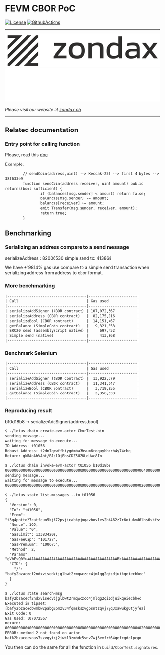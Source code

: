 # FEVM CBOR PoC
[![License](https://img.shields.io/badge/License-Apache%202.0-blue.svg)](https://opensource.org/licenses/Apache-2.0)
[![GithubActions](https://github.com/Zondax/fevm-cbor-poc/actions/workflows/main.yaml/badge.svg)](https://github.com/Zondax/fevm-cbor-poc/blob/master/.github/workflows/main.yaml)

---

![zondax_light](docs/assets/zondax_light.png#gh-light-mode-only)
![zondax_dark](docs/assets/zondax_dark.png#gh-dark-mode-only)

_Please visit our website at [zondax.ch](https://www.zondax.ch)_

---

## Related documentation

### Entry point for calling function
Please, read this [doc](https://docs.soliditylang.org/en/v0.8.16/abi-spec.html#function-selector)

Example: 

```solidity
        // sendCoin(address,uint) --> Keccak-256 --> first 4 bytes --> 38f633e9
        function sendCoin(address receiver, uint amount) public returns(bool sufficient) {
                if (balances[msg.sender] < amount) return false;
                balances[msg.sender] -= amount;
                balances[receiver] += amount;
                emit Transfer(msg.sender, receiver, amount);
                return true;
        }
```

## Benchmarking

### Serializing an address compare to a send message

serializeAddress : 82006530
simple send tx: 413868

We have +19814% gas use compare to a simple send transaction when serializing address from address to cbor format.

### More benchmarking

```
|------------------------------------|----------------------|
| Call                               | Gas used             |
|------------------------------------|----------------------|
| serializeAddSigner (CBOR contract) | 107,072,567          |
| serializeAddress (CBOR contract)   |  82,175,116          |
| serializeBool (CBOR contract)      |  14,151,467          |
| getBalance (SimpleCoin contract)   |   9,321,353          |
| ERC20 send (assemblyscript native) |     697,452          |
| Simple send (native)               |     413,868          |
|------------------------------------|----------------------|
```

### Benchmark Selenium

```
|------------------------------------|----------------------|
| Call                               | Gas used             |
|------------------------------------|----------------------|
| serializeAddSigner (CBOR contract) |  13,922,379          |
| serializeAddress (CBOR contract)   |  11,341,547          |
| serializeBool (CBOR contract)      |   3,719,855          |
| getBalance (SimpleCoin contract)   |   3,356,533          |
|------------------------------------|----------------------|
```

### Reproducing result

b10d18b8 -> serializeAddSigner(address,bool)

```
$ ./lotus chain create-evm-actor CborTest.bin
sending message...
waiting for message to execute...
ID Address: t01056
Robust Address: t2dn7qowffhiygdmba3hsum6roquyhhqrh4y74rbq
Return: gkMAoAhVAht/B1ilOjBhsCDZ5UZ6LoUwc8In

$ ./lotus chain invoke-evm-actor t01056 b10d18b8 00000000000000000000000000000000000000000000000000000000000000640000000000000000000000000000000000000000000000000000000000000001
sending message...
waiting for message to execute...
0000000000000000000000000000000000000000000000000000000000000020000000000000000000000000000000000000000000000000000000000000000582420064f5000000000000000000000000000000000000000000000000000000

$ ./lotus state list-messages --to t01056
{
  "Version": 0,
  "To": "t01056",
  "From": "t3q4pntto27catfcuo5kj672pvjicabkyjoqavbovles2hb462z7r6oiukvd6lhs6skfss4vbytn4uffkodgma",
  "Nonce": 165,
  "Value": "0",
  "GasLimit": 133834208,
  "GasFeeCap": "101727",
  "GasPremium": "100673",
  "Method": 2,
  "Params": "gVhEsQ0YuAAAAAAAAAAAAAAAAAAAAAAAAAAAAAAAAAAAAAAAAABkAAAAAAAAAAAAAAAAAAAAAAAAAAAAAAAAAAAAAAAAAAE=",
  "CID": {
    "/": "bafy2bzacecf2ndxvisedvijglbwt2rmqwczcc4jmlqg2qizdjuikqeiecbhec"
  }
}

$ ./lotus state search-msg bafy2bzacecf2ndxvisedvijglbwt2rmqwczcc4jmlqg2qizdjuikqeiecbhec
Executed in tipset: [bafy2bzacecbwmbw2pabgupmzv34fqmskszvgpsntzqvj7yq3xawukg6tjyfea]
Exit Code: 0
Gas Used: 107072567
Return: 0000000000000000000000000000000000000000000000000000000000000020000000000000000000000000000000000000000000000000000000000000000582420064f5000000000000000000000000000000000000000000000000000000
ERROR: method 2 not found on actor bafk2bzacecvnas7szvqytqj2iwkl3zmhdc5snv7wj3emfrh64qefcgdclpcgo
```

You then can do the same for all the function in `build/CborTest.signatures`.